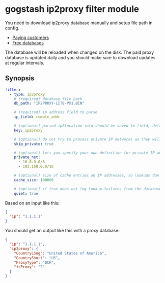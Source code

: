 # gogstash ip2proxy filter module

You need to download ip2proxy database manually and setup file path in config.

* [Paying customers](https://www.ip2location.com/file-download)
* [Free databases](https://lite.ip2location.com)

The database will be reloaded when changed on the disk. The paid proxy database is updated daily and you should make
sure to download updates at regular intervals.

## Synopsis

```yaml
filter:
  - type: ip2proxy
    # (required) database file path
    db_path: "IP2PROXY-LITE-PX1.BIN"

    # (required) ip address field to parse
    ip_field: remote_addr

    # (optional) parsed ip2location info should be saved to field, default: ip2location
    key: ip2proxy

    # (optional) do not try to process private IP networks as they will fail, default: false
    skip_private: true

    # (optional) lets you specify your own definition for private IP addresses, both IPv4 and IPv6, default is private IP addresses
    private_net:
      - 10.0.0.0/8
      - 192.168.0.0/16

    # (optional) size of cache entries on IP addresses, so lookups don't go through the database, default is 100000
    cache_size: 100000

    # (optional) if true does not log lookup failures from the database, default is false
    quiet: true
```

Based on an input like this:
```json
{
  "ip": "1.1.1.1"
}
```

You should get an output like this with a proxy database:
```json
{
  "ip": "1.1.1.1",
  "ip2proxy": {
    "CountryLong": "United States of America",
    "CountryShort": "US",
    "ProxyType": "DCH",
    "isProxy": "2"
  }
}
```
